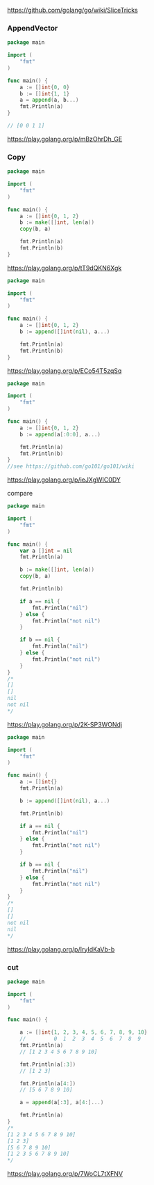 https://github.com/golang/go/wiki/SliceTricks


### AppendVector
```go
package main

import (
	"fmt"
)

func main() {
	a := []int{0, 0}
	b := []int{1, 1}
	a = append(a, b...)
	fmt.Println(a)
}

// [0 0 1 1]
```
https://play.golang.org/p/mBzOhrDh_GE

### Copy

```go
package main

import (
	"fmt"
)

func main() {
	a := []int{0, 1, 2}
	b := make([]int, len(a))
	copy(b, a)

	fmt.Println(a)
	fmt.Println(b)
}
```
https://play.golang.org/p/tT9dQKN6Xgk
```go
package main

import (
	"fmt"
)

func main() {
	a := []int{0, 1, 2}
	b := append([]int(nil), a...)

	fmt.Println(a)
	fmt.Println(b)
}
```

https://play.golang.org/p/ECo54T5zqSq

```go
package main

import (
	"fmt"
)

func main() {
	a := []int{0, 1, 2}
	b := append(a[:0:0], a...)

	fmt.Println(a)
	fmt.Println(b)
}
//see https://github.com/go101/go101/wiki
```
https://play.golang.org/p/ieJXgWIC0DY


compare
```go
package main

import (
	"fmt"
)

func main() {
	var a []int = nil
	fmt.Println(a)

	b := make([]int, len(a))
	copy(b, a)

	fmt.Println(b)

	if a == nil {
		fmt.Println("nil")
	} else {
		fmt.Println("not nil")
	}

	if b == nil {
		fmt.Println("nil")
	} else {
		fmt.Println("not nil")
	}
}
/*
[]
[]
nil
not nil
*/
```
https://play.golang.org/p/2K-SP3WONdj


```go
package main

import (
	"fmt"
)

func main() {
	a := []int{}
	fmt.Println(a)

	b := append([]int(nil), a...)

	fmt.Println(b)

	if a == nil {
		fmt.Println("nil")
	} else {
		fmt.Println("not nil")
	}

	if b == nil {
		fmt.Println("nil")
	} else {
		fmt.Println("not nil")
	}
}
/*
[]
[]
not nil
nil
*/
```
https://play.golang.org/p/IryIdKaVb-b

### cut

```go
package main

import (
	"fmt"
)

func main() {

	a := []int{1, 2, 3, 4, 5, 6, 7, 8, 9, 10}
	//         0  1  2  3  4  5  6  7  8  9
	fmt.Println(a)
	// [1 2 3 4 5 6 7 8 9 10]

	fmt.Println(a[:3])
	// [1 2 3]

	fmt.Println(a[4:])
	// [5 6 7 8 9 10]

	a = append(a[:3], a[4:]...)

	fmt.Println(a)
}
/*
[1 2 3 4 5 6 7 8 9 10]
[1 2 3]
[5 6 7 8 9 10]
[1 2 3 5 6 7 8 9 10]
*/
```
https://play.golang.org/p/7WoCL7tXFNV
